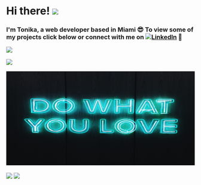 
# Hi there! <img src="https://raw.githubusercontent.com/MartinHeinz/MartinHeinz/master/wave.gif" width="30px">  
### I'm Tonika, a web developer based in Miami 😎 To view some of my projects click below or connect with me on  [![LinkedIn][2.2]][2] 🙂

![](https://img.shields.io/endpoint?url=https://www.linkedin.com/in/tonika-valderrama/&style=social&logo=appveyor&logoColor=white&color=brightgreen)

![](https://img.shields.io/badge/linkedin-connect-brightgreen)


[1.2]: http://i.imgur.com/wWzX9uB.png (twitter icon without padding)
[2.2]: https://raw.githubusercontent.com/MartinHeinz/MartinHeinz/master/linkedin-3-16.png (LinkedIn icon without padding)

<!-- Links to your social media accounts -->

[2]: https://www.linkedin.com/in/tonika-valderrama/

<!--
**tokich6/tokich6** is a ✨ _special_ ✨ repository because its `README.md` (this file) appears on your GitHub profile.

Here are some ideas to get you started:

- 🔭 I’m currently working on a couple of side projects
- 🌱 I’m currently learning Python
- 👯 I’m looking to collaborate on ...
- 🤔 I’m looking for help with ...
- 💬 Ask me about ...
- 📫 How to reach me: ...
- 😄 Pronouns: ...
- ⚡ Fun fact: ...
-->

[![Header](https://raw.githubusercontent.com/tokich6/tokich6/master/readme_header.jpg "Header")](https://tonika.tech)


<!-- Emojis: https://emojipedia.org/emoji/ -->
<!-- HTML Emojis: https://www.fileformat.info/index.htm -->
<!-- Shields: https://shields.io/ -->
<!-- Awesome GitHub Profile README: https://github.com/abhisheknaiidu/awesome-github-profile-readme -->
<!-- Awesome GitHub Profile README: https://github.com/abhisheknaiidu/awesome-github-profile-readme -->


<img align="center" src="https://github-readme-stats.vercel.app/api/top-langs/?username=tokich6&theme=gotham&show_icons=true&layout=compact" /> <img align="center" src="https://github-readme-stats.vercel.app/api/?username=tokich6&theme=gotham&show_icons=true&layout=compact&hide=stars" />

<!-- Actual text -->



